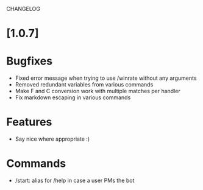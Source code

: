 
CHANGELOG


# [1.0.7]

# Bugfixes
- Fixed error message when trying to use /winrate without any arguments
- Removed redundant variables from various commands
- Make F and C conversion work with multiple matches per handler
- Fix markdown escaping in various commands

# Features
- Say nice where appropriate :)

# Commands
- /start: alias for /help in case a user PMs the bot
